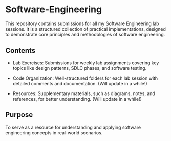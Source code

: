 # Software-Engineering

This repository contains submissions for all my Software Engineering lab sessions. It is a structured collection of practical implementations, designed to demonstrate core principles and methodologies of software engineering.

## Contents
- Lab Exercises: Submissions for weekly lab assignments covering key topics like design patterns, SDLC phases, and software testing.

- Code Organization: Well-structured folders for each lab session with detailed comments and documentation. (Will update in a while!)

- Resources: Supplementary materials, such as diagrams, notes, and references, for better understanding. (Will update in a while!)

## Purpose
To serve as a resource for understanding and applying software engineering concepts in real-world scenarios.
